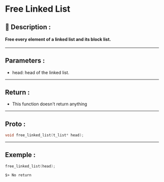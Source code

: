 # Free Linked List

## 📝 Description :
#### Free every element of a linked list and its block list.
---
## Parameters :
- head: head of the linked list.
---
## Return :
- This function doesn't return anything
---
## Proto :
```c
void free_linked_list(t_list* head);
```
---
## Exemple : 
```c
free_linked_list(head);
```

```$> No return```